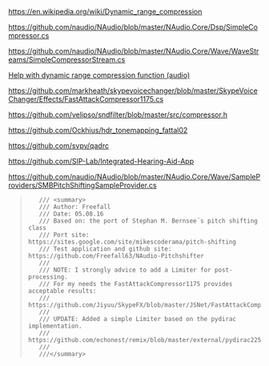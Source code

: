 https://en.wikipedia.org/wiki/Dynamic_range_compression

https://github.com/naudio/NAudio/blob/master/NAudio.Core/Dsp/SimpleCompressor.cs

https://github.com/naudio/NAudio/blob/master/NAudio.Core/Wave/WaveStreams/SimpleCompressorStream.cs

[Help with dynamic range compression function (audio)](https://stackoverflow.com/questions/2908104/help-with-dynamic-range-compression-function-audio)

https://github.com/markheath/skypevoicechanger/blob/master/SkypeVoiceChanger/Effects/FastAttackCompressor1175.cs

https://github.com/velipso/sndfilter/blob/master/src/compressor.h

https://github.com/Ockhius/hdr_tonemapping_fattal02

https://github.com/svpv/qadrc

https://github.com/SIP-Lab/Integrated-Hearing-Aid-App

https://github.com/naudio/NAudio/blob/master/NAudio.Core/Wave/SampleProviders/SMBPitchShiftingSampleProvider.cs

>```
>    /// <summary>
>    /// Author: Freefall
>    /// Date: 05.08.16
>    /// Based on: the port of Stephan M. Bernsee´s pitch shifting class
>    /// Port site: https://sites.google.com/site/mikescoderama/pitch-shifting
>    /// Test application and github site: https://github.com/Freefall63/NAudio-Pitchshifter
>    /// 
>    /// NOTE: I strongly advice to add a Limiter for post-processing.
>    /// For my needs the FastAttackCompressor1175 provides acceptable results:
>    /// https://github.com/Jiyuu/SkypeFX/blob/master/JSNet/FastAttackCompressor1175.cs
>    ///
>    /// UPDATE: Added a simple Limiter based on the pydirac implementation.
>    /// https://github.com/echonest/remix/blob/master/external/pydirac225/source/Dirac_LE.cpp
>    /// 
>    ///</summary>
>```


